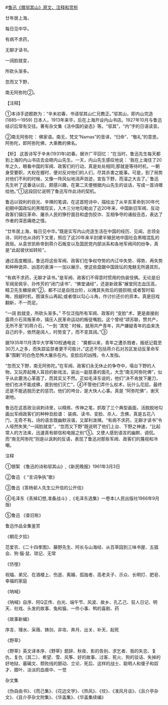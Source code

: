 #[鲁迅《赠邬其山》原文、注释和赏析](https://www.vrrw.net/wx/9308.html)

廿年居上海，

每日见中华。

有病不求药，

无聊才读书。

一阔脸就变，

所砍头渐多。

忽而又下野，

南无阿弥陀②。

【注释】

①本诗手迹题款为：“辛未初春，书请邬其山仁兄教正。”邬其山，即内山完造 (1885—1959) 日本人，1913年来华，后在上海开设内山书店。1927年10月与鲁迅结识后常有交往。著有杂文集《活中国的姿态》等。“邬其”，“内”字的日语读音。

②南无阿弥陀： 佛家语。南无，梵文“Namas”的音译，“归命”、“敬礼”的意思。阿弥陀，即阿弥陀佛，大乘教的佛名。



【析】 这首诗写于辛未(1931年)初春。据许广平回忆：“在当时，鲁迅先生每天都到上海的内山书店去会晤内山先生。一天，内山先生感叹地说： ‘我在上海住了20年之久，眼看中国的军阀、政客们的行动，真是处处相同;那就是等待时机，一朝身受要职，大权在握时，便对反对他们的人们，尽其杀害之能事。可是，到了局势对他们不利的时候，又像一阵风似地消声敛迹，宣告下野，而溜之大吉了。’ 鲁迅先生听了这番话以后，颇感兴趣，在第二天便根据内山先生的谈话，写成一首诗赠给他。”①这段回忆说明了鲁迅写作此诗的契机。

鲁迅以锐利的目光、辛辣的笔调，在这首短诗中，描绘出了从辛亥革命到30年代初期中国政坛的黑暗现实，入木三分地勾勒出了近20年来，中国新旧军阀、反动政客们镇压革命、屠杀人民的狰狞面目和虚伪狡诈、互相争夺的诸般丑态，表达了作者的深恶痛绝之情。

“廿年居上海，每日见中华。”既是实写内山完造生活在中国的经历、见闻，总领全诗，同时也从诗的下文里，照应了这20年来半封建半殖民地中国社会黑暗混乱的政局。从袁世凯称帝到蒋介石叛变以及国民党内部派系和各地军阀间的纷争，真是“此起彼伏如转轮”。

通过高度概括，鲁迅将这些军阀、政客们在争权夺势的内讧中失势、得势、再失势和种种诡异、凶恶的表演一一加以展示，使这些盘踞中国政坛的鬼魅无所遁其形。

“有病不求药，无聊才读书。”是军阀、政客们不得意时惯用的伪装伎俩。无论是旧军阀吴佩孚、孙传芳的“闭门读书”、“佛堂诵经”，还是新政客“展堂同志血压高，精卫先生糖尿病”②，都不过是自找台阶，以掩其失败后的狼狈相;或者暂时韬晦，觊觎时机，图谋东山再起;或者借以勾心斗角，作讨价还价的资本。真是旧戏翻新，不一而足。

“一阔 脸就变，所砍头渐多。” 不仅泛指所有军阀、政客的 “变脸”术，更是直接剖露蒋介石背叛革命，镇压人民革命运动的叛徒嘴脸。这个曾经“颂苏联，赞共产，无所不至”的蒋介石，“一到 ‘清党 ’ 时候，就用共产青年，共产嫌疑青年的血来洗自己的手，依然是阔人，时势变了，而不变其阔。”③

据1935年11月清华大学等10校通电说： “奠都以来，青年之遭杀戮者，报纸记载至30万人之多，而失踪监禁者更不可胜计。”这还不包括蒋介石对苏区发动反革命军事“围剿”的白色恐怖大屠杀在内。变脸后的凶残，令人发指。

“忽而又下野，南无阿弥陀。”在军阀、政客们永无休止的争夺中，塌台下野的人物，又玩弄起掩人耳目的新戏法，装出一副慈善的面孔，大念“南无阿弥陀佛”，似乎从此要洗心革面了，而其实又不然。正如毛泽东说的，他们“决不肯放下屠刀，他们也决不能成佛，直到他们灭亡”，④不管他们弄什么权术，玩什么花招，最终还是不能逃脱历史的惩罚。他们的垮台，是大快人心事。真是 “阿弥陀佛”，谢天谢地。

鲁迅在这首政治讽刺诗里，以精练、传神之笔，抓取了三个典型画面，活脱脱地勾画出军阀政客们的种种丑脸谱： 装病、读书、变脸、杀人、念佛，真是五花八门，无奇不有。诗的语言既幽默诙谐，又犀利泼辣。“有病不求药，无聊才读书”令人哑然失笑;“一阔脸就变”，“忽而又下野”既说明了他们上台、下野之神速，“比起常人的方法来，迅速真有邮信和电报之别”⑤。又使人感到语言的幽默、调侃。而“南无阿弥陀”则是以讽刺的反语，表现了鲁迅对那些军阀、政客们的蔑视和冷嘲。

注释

①银絮 《鲁迅的诗和邬其山》,《新民晚报》1961年3月3日

②鲁迅 《 “言词争执”歌》

③鲁迅《答杨邨人先生公开信的公开信》

④毛泽东《丢掉幻想,准备战斗》,《毛泽东选集》一卷本(人民出版社1966年9月版)

⑤鲁迅 《查旧账》

鲁迅作品全集鉴赏

《朝花夕拾》

范爱农、《二十四孝图》、藤野先生、阿长与山海经、从百草园到三味书屋、五猖会、狗·猫·鼠、琐记、无常

《仿徨》

祝福、弟兄、在酒楼上、伤逝、离婚、孤独者、高老夫子、示众、长明灯、肥皂、幸福的家庭

《呐喊》

《呐喊》自序、阿Q正传、白光、端午节、风波、故乡、孔乙己、狂人日记、明天、社戏、头发的故事、兔和猫、一件小事、鸭的喜剧、药

《故事新编》

序言、理水、采薇、铸剑、非攻、奔月、出关、补天、起死

《野草》

《野草》英文译本序、《野草》题辞、秋夜、影的告别、求乞者、我的失恋、复仇、复仇〔其二〕、希望、雪、风筝、好的故事、过客、死火、狗的驳诘、失掉的好地狱、墓碣文、颓败线的颤动、立论、死后、这样的战士、聪明人和傻子和奴才、腊叶、淡淡的血痕中、一觉

杂文集

《伪自由书》、《而己集》、《花边文学》、《热风》、《坟》、《准风月谈》、《且介亭杂文》、《且介亭杂文附集》、《华盖集》、《华盖集续编》

